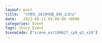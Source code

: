 ```yaml
---
layout: post
title:  "이벤트_2019여름_0화_오프닝"
date:   2021-08-11 09:00:00 +0000
categories: Event
Tags: Story Event
SceneCode: ["scene_evt190627_cp0_q1_s10"]
---
```

